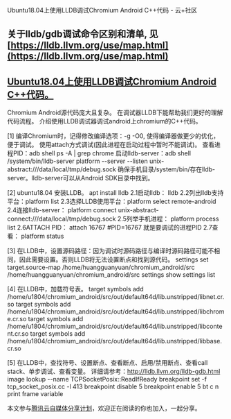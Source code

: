 Ubuntu18.04上使用LLDB调试Chromium Android C++代码 - 云+社区

## 关于lldb/gdb调试命令区别和清单, 见 [https://lldb.llvm.org/use/map.html](https://lldb.llvm.org/use/map.html)

## [Ubuntu18.04上使用LLDB调试Chromium Android C++代码。](https://www.cnblogs.com/huangguanyuan/p/9651108.html)

Chromium Android源代码庞大且复杂。 在调试器LLDB下能帮助我们更好的理解代码流程。 介绍使用LLDB调试器调试android上chromium的C++代码。

\[1\] 编译Chromium时，记得修改编译选项：-g -O0, 使得编译器做更少的优化，便于调试。 使用attach方式调试(因此进程在启动过程中暂时不能调试)。 查看进程PID：adb shell ps -A | grep chrome 启动lldb-server：adb shell /system/bin/lldb-server platform --server --listen unix-abstract:///data/local/tmp/debug.sock 确保手机目录/system/bin/存在lldb-server。lldb-server可以从Android SDK目录中找到。

\[2\] ubuntu18.04 安装LLDB。 apt install lldb 2.1启动lldb： lldb 2.2列出lldb支持平台：platform list 2.3选择LLDB使用平台：platform select remote-android 2.4连接lldb-server： platform connect unix-abstract-connect:///data/local/tmp/debug.sock 2.5列举手机进程： platform process list 2.6ATTACH PID： attach 16767 #PID=16767 就是要调试的进程PID 2.7查看： platform status

\[3\] 在LLDB中，设置源码路径：因为调试时源码路径与编译时源码路径可能不相同，因此需要设置。否则LLDB将无法设置断点和找到源代码。 settings set target.source-map /home/huangguanyuan/chromium\_android/src /home/huangguanyuan/chromium\_android/src settings show settings list

\[4\] 在LLDB中，加载符号表。 target symbols add /home/u1804/chromium\_android/src/out/default64d/lib.unstripped/libnet.cr.so target symbols add /home/u1804/chromium\_android/src/out/default64d/lib.unstripped/libchrome.cr.so target symbols add /home/u1804/chromium\_android/src/out/default64d/lib.unstripped/libcontent.cr.so target symbols add /home/u1804/chromium\_android/src/out/default64d/lib.unstripped/libbase.cr.so

\[5\] 在LLDB中，查找符号、设置断点、查看断点、启用/禁用断点、查看call stack、单步调试、查看变量。 详细请参考：http://lldb.llvm.org/lldb-gdb.html image lookup --name TCPSocketPosix::ReadIfReady breakpoint set -f tcp\_socket\_posix.cc -l 413 breakpoint disable 5 breakpoint enable 5 bt c n print frame variable

本文参与[腾讯云自媒体分享计划](https://cloud.tencent.com/developer/support-plan)，欢迎正在阅读的你也加入，一起分享。